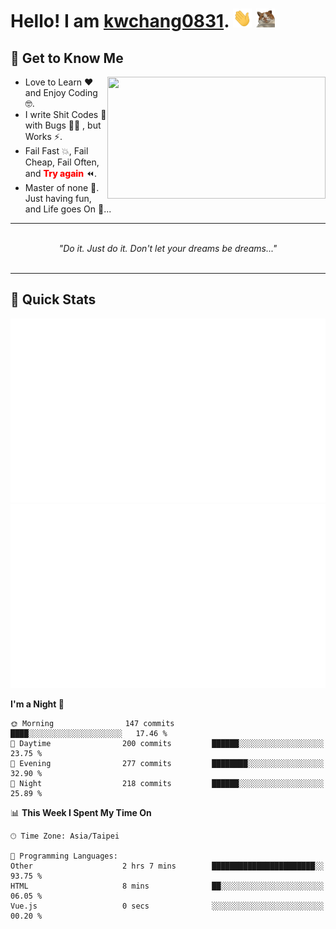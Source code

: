 <h1> <span>Hello! I am <a href="https://github.com/kwchang0831">kwchang0831</a>.</span> <img src="./assets/hi.gif" width="30px" height="30px">  <img src="./assets/cool-cat.gif" height="30px"></h1>
</h1>

## 🎉 Get to Know Me

<a href="#"><img align="right" src="https://media.tenor.com/S5qCffxIFdUAAAAC/the-muppet-kermit-the-frog.gif" width="349" height="195" /></a>

- Love to Learn ❤️ and Enjoy Coding 🤓.
- I write Shit Codes 💩 with Bugs 🐛🐛 , but Works ⚡️.
- Fail Fast 💥, Fail Cheap, Fail Often, and <span style="color:red;font-weight:800;">Try again</span> ⏪️.
- Master of none 🤪. Just having fun, and Life goes On 🌱...

<hr/>
<br/>
<div align="center">
<i>"Do it. Just do it. Don't let your dreams be dreams..." </i>
</div>
<br/>
<hr/>

## 🙈 Quick Stats

![overview](https://raw.githubusercontent.com/kwchang0831/kwchang0831/output/generated/overview.svg)
![languages](https://raw.githubusercontent.com/kwchang0831/kwchang0831/output/generated/languages.svg)

<!--START_SECTION:waka-->
**I'm a Night 🦉** 

```text
🌞 Morning                147 commits         ████░░░░░░░░░░░░░░░░░░░░░   17.46 % 
🌆 Daytime                200 commits         ██████░░░░░░░░░░░░░░░░░░░   23.75 % 
🌃 Evening                277 commits         ████████░░░░░░░░░░░░░░░░░   32.90 % 
🌙 Night                  218 commits         ██████░░░░░░░░░░░░░░░░░░░   25.89 % 
```


📊 **This Week I Spent My Time On** 

```text
🕑︎ Time Zone: Asia/Taipei

💬 Programming Languages: 
Other                    2 hrs 7 mins        ███████████████████████░░   93.75 % 
HTML                     8 mins              ██░░░░░░░░░░░░░░░░░░░░░░░   06.05 % 
Vue.js                   0 secs              ░░░░░░░░░░░░░░░░░░░░░░░░░   00.20 % 
```


<!--END_SECTION:waka-->
